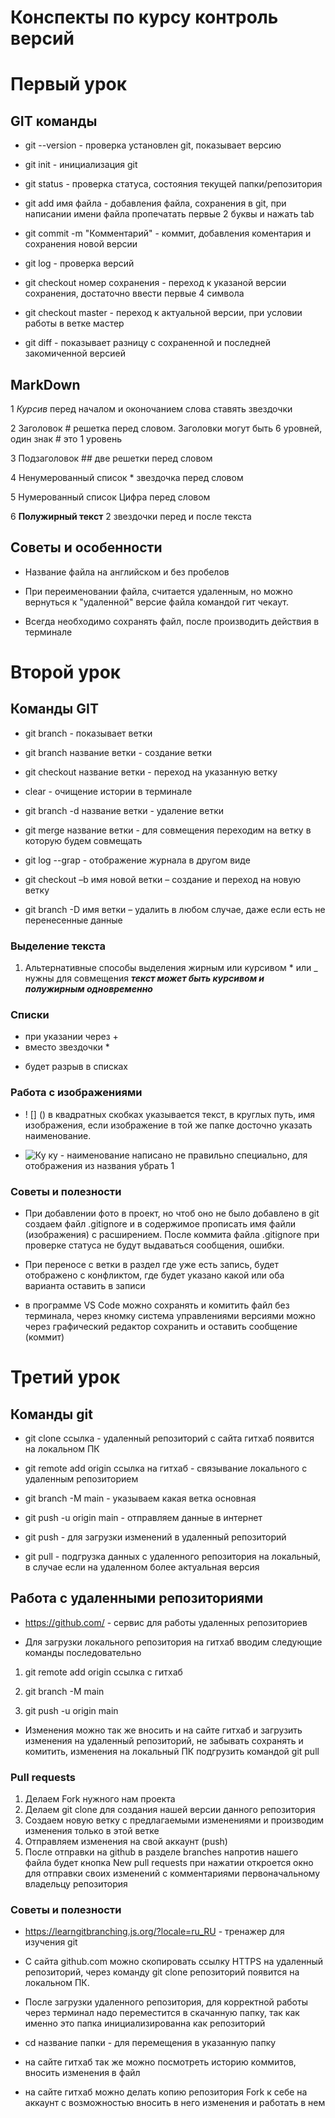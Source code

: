 # Конспекты по курсу контроль версий

# Первый урок

## GIT команды

* git --version - проверка установлен git, показывает версию

* git init - инициализация git

* git status - проверка статуса, состояния текущей папки/репозитория

* git add имя файла - добавления файла, сохранения в git, при написании имени файла пропечатать первые 2 буквы и нажать tab

* git commit -m "Комментарий" - коммит, добавления коментария и сохранения новой версии

* git log - проверка версий

* git checkout номер сохранения - переход к указаной версии сохранения, достаточно ввести первые 4 символа

* git checkout master - переход к актуальной версии, при условии работы в ветке мастер

* git diff - показывает разницу с сохраненной и последней закомиченной версией


## MarkDown

1 *Курсив* перед началом и оконочанием слова ставять звездочки

2 Заголовок # решетка перед словом. Заголовки могут быть 6 уровней, один знак # это 1 уровень

3 Подзаголовок ## две решетки перед словом

4 Ненумерованный список * звездочка перед словом

5 Нумерованный список Цифра перед словом

6 **Полужирный текст** 2 звездочки перед и после текста

## Советы и особенности

* Название файла на английском и без пробелов

* При переименовании файла, считается удаленным, но можно вернуться к "удаленной" версие файла командой гит чекаут.

* Всегда необходимо сохранять файл, после производить действия в терминале



# Второй урок

## Команды GIT

* git branch - показывает ветки

* git branch название ветки - создание ветки

* git checkout название ветки - переход на указанную ветку

* clear - очищение истории в терминале

* git branch -d название ветки - удаление ветки

* git merge название ветки - для совмещения переходим на ветку в которую будем совмещать

* git log --grap - отображение журнала в другом виде

* git checkout –b имя новой ветки – создание и переход на новую ветку

* git branch -D имя ветки – удалить в любом случае, даже если есть не перенесенные данные

### Выделение текста

1. Альтернативные способы выделения жирным или курсивом * или _ нужны для совмещения **_текст может быть курсивом и полужирным одновременно_**


### Списки
* при указании через + 
* вместо звездочки *
+ будет разрыв в списках

### Работа с изображениями

* ! [] () в квадратных скобках указывается текст, в круглых путь, имя изображения, если изображение в той же папке досточно указать наименование.

* ![Ку ку](gb1.jpg) - наименование написано не правильно специально, для отображения из названия убрать 1

### Советы и полезности

* При добавлении фото в проект, но чтоб оно не было добавлено в git создаем файл .gitignore и в содержимое прописать имя файли (изображения) с расширением. После коммита файла .gitignore при проверке статуса не будут выдаваться сообщения, ошибки.

* При переносе с ветки в раздел где уже есть запись, будет отображено с конфликтом, где будет указано какой или оба варианта оставить в записи

* в программе VS Code можно сохранять и комитить файл без терминала, через кномку система управлениями версиями можно через графический редактор сохранить и оставить сообщение (коммит)


# Третий урок

## Команды git

* git clone ссылка - удаленный репозиторий с сайта гитхаб появится на локальном ПК

* git remote add origin ссылка на гитхаб - связывание локального с удаленным репозиторием

* git branch -M main - указываем какая ветка основная

* git push -u origin main - отправляем данные в интернет

* git push - для загрузки изменений в удаленный репозиторий

* git pull - подгрузка данных с удаленного репозитория на локальный, в случае если на удаленном более актуальная версия


## Работа с удаленными репозиториями

* https://github.com/ - сервис для работы удаленных репозиториев

* Для загрузки локального репозитория на гитхаб вводим следующие команды последовательно

1. git remote add origin ссылка с гитхаб

2. git branch -M main

3. git push -u origin main

* Изменения можно так же вносить и на сайте гитхаб и загрузить изменения на удаленный репозиторий, не забывать сохранять и комитить, изменения на локальный ПК подгрузить командой git pull


### Pull requests

1. Делаем Fork нужного нам проекта
2. Делаем git clone для создания нашей версии данного репозитория
3. Создаем новую ветку с предлагаемыми изменениями и производим изменения только в этой ветке
4. Отправляем изменения на свой аккаунт (push)
5. После отправки на github в разделе branches напротив нашего файла будет кнопка New pull requests при нажатии откроется окно для отправки своих изменений с комментариями первоначальному владельцу репозитория


### Советы и полезности

* https://learngitbranching.js.org/?locale=ru_RU - тренажер для изучения git

* С сайта github.com можно скопировать ссылку HTTPS на удаленный репозиторий, через команду git clone репозиторий появится на локальном ПК.

* После загрузки удаленного репозитория, для корректной работы через терминал надо переместится в скачанную папку, так как именно это папка инициализированна как репозиторий

* cd название папки - для перемещения в указанную папку

* на сайте гитхаб так же можно посмотреть историю коммитов, вносить изменения в файл

* на сайте гитхаб можно делать копию репозитория Fork к себе на аккаунт с возможностью вносить в него изменения и работать в нем
